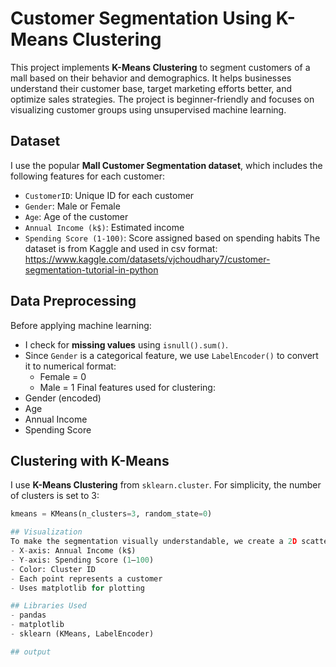 #  Customer Segmentation Using K-Means Clustering
This project implements **K-Means Clustering** to segment customers of a mall based on their behavior and demographics. It helps businesses understand their customer base, target marketing efforts better, and optimize sales strategies. The project is beginner-friendly and focuses on visualizing customer groups using unsupervised machine learning.

## Dataset
I use the popular **Mall Customer Segmentation dataset**, which includes the following features for each customer:
- `CustomerID`: Unique ID for each customer
- `Gender`: Male or Female
- `Age`: Age of the customer
- `Annual Income (k$)`: Estimated income
- `Spending Score (1-100)`: Score assigned based on spending habits
The dataset is from Kaggle and used in csv format: https://www.kaggle.com/datasets/vjchoudhary7/customer-segmentation-tutorial-in-python

##  Data Preprocessing
Before applying machine learning:
- I check for **missing values** using `isnull().sum()`.
- Since `Gender` is a categorical feature, we use `LabelEncoder()` to convert it to numerical format:
  - Female = 0
  - Male = 1
Final features used for clustering:
- Gender (encoded)
- Age
- Annual Income
- Spending Score

## Clustering with K-Means
I use **K-Means Clustering** from `sklearn.cluster`. For simplicity, the number of clusters is set to 3:
```python
kmeans = KMeans(n_clusters=3, random_state=0)

## Visualization
To make the segmentation visually understandable, we create a 2D scatter plot:
- X-axis: Annual Income (k$)
- Y-axis: Spending Score (1–100)
- Color: Cluster ID
- Each point represents a customer
- Uses matplotlib for plotting

## Libraries Used
- pandas
- matplotlib
- sklearn (KMeans, LabelEncoder)

## output
